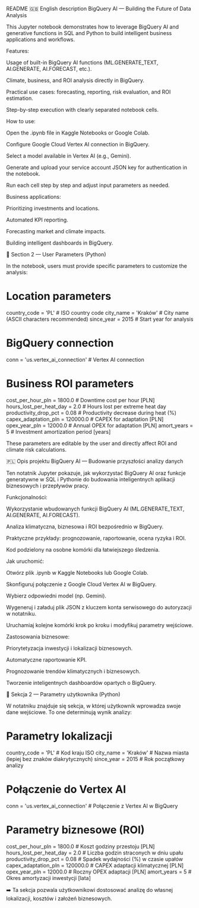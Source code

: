 README
🇬🇧 English description
BigQuery AI — Building the Future of Data Analysis

This Jupyter notebook demonstrates how to leverage BigQuery AI and generative functions in SQL and Python to build intelligent business applications and workflows.

Features:

Usage of built-in BigQuery AI functions (ML.GENERATE_TEXT, AI.GENERATE, AI.FORECAST, etc.).

Climate, business, and ROI analysis directly in BigQuery.

Practical use cases: forecasting, reporting, risk evaluation, and ROI estimation.

Step-by-step execution with clearly separated notebook cells.

How to use:

Open the .ipynb file in Kaggle Notebooks or Google Colab.

Configure Google Cloud Vertex AI connection in BigQuery.

Select a model available in Vertex AI (e.g., Gemini).

Generate and upload your service account JSON key for authentication in the notebook.

Run each cell step by step and adjust input parameters as needed.

Business applications:

Prioritizing investments and locations.

Automated KPI reporting.

Forecasting market and climate impacts.

Building intelligent dashboards in BigQuery.

🔧 Section 2 — User Parameters (Python)

In the notebook, users must provide specific parameters to customize the analysis:

# Location parameters
country_code = 'PL'          # ISO country code
city_name = 'Kraków'         # City name (ASCII characters recommended)
since_year = 2015            # Start year for analysis

# BigQuery connection
conn = 'us.vertex_ai_connection'   # Vertex AI connection

# Business ROI parameters
cost_per_hour_pln = 1800.0        # Downtime cost per hour [PLN]
hours_lost_per_heat_day = 2.0     # Hours lost per extreme heat day
productivity_drop_pct = 0.08      # Productivity decrease during heat (%)
capex_adaptation_pln = 120000.0   # CAPEX for adaptation [PLN]
opex_year_pln = 12000.0           # Annual OPEX for adaptation [PLN]
amort_years = 5                   # Investment amortization period [years]


These parameters are editable by the user and directly affect ROI and climate risk calculations.

🇵🇱 Opis projektu
BigQuery AI — Budowanie przyszłości analizy danych

Ten notatnik Jupyter pokazuje, jak wykorzystać BigQuery AI oraz funkcje generatywne w SQL i Pythonie do budowania inteligentnych aplikacji biznesowych i przepływów pracy.

Funkcjonalności:

Wykorzystanie wbudowanych funkcji BigQuery AI (ML.GENERATE_TEXT, AI.GENERATE, AI.FORECAST).

Analiza klimatyczna, biznesowa i ROI bezpośrednio w BigQuery.

Praktyczne przykłady: prognozowanie, raportowanie, ocena ryzyka i ROI.

Kod podzielony na osobne komórki dla łatwiejszego śledzenia.

Jak uruchomić:

Otwórz plik .ipynb w Kaggle Notebooks lub Google Colab.

Skonfiguruj połączenie z Google Cloud Vertex AI w BigQuery.

Wybierz odpowiedni model (np. Gemini).

Wygeneruj i załaduj plik JSON z kluczem konta serwisowego do autoryzacji w notatniku.

Uruchamiaj kolejne komórki krok po kroku i modyfikuj parametry wejściowe.

Zastosowania biznesowe:

Priorytetyzacja inwestycji i lokalizacji biznesowych.

Automatyczne raportowanie KPI.

Prognozowanie trendów klimatycznych i biznesowych.

Tworzenie inteligentnych dashboardów opartych o BigQuery.

🔧 Sekcja 2 — Parametry użytkownika (Python)

W notatniku znajduje się sekcja, w której użytkownik wprowadza swoje dane wejściowe. To one determinują wynik analizy:

# Parametry lokalizacji
country_code = 'PL'          # Kod kraju ISO
city_name = 'Kraków'         # Nazwa miasta (lepiej bez znaków diakrytycznych)
since_year = 2015            # Rok początkowy analizy

# Połączenie do Vertex AI
conn = 'us.vertex_ai_connection'   # Połączenie z Vertex AI w BigQuery

# Parametry biznesowe (ROI)
cost_per_hour_pln = 1800.0        # Koszt godziny przestoju [PLN]
hours_lost_per_heat_day = 2.0     # Liczba godzin straconych w dniu upału
productivity_drop_pct = 0.08      # Spadek wydajności (%) w czasie upałów
capex_adaptation_pln = 120000.0   # CAPEX adaptacji klimatycznej [PLN]
opex_year_pln = 12000.0           # Roczny OPEX adaptacji [PLN]
amort_years = 5                   # Okres amortyzacji inwestycji [lata]


➡️ Ta sekcja pozwala użytkownikowi dostosować analizę do własnej lokalizacji, kosztów i założeń biznesowych.
